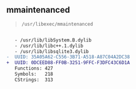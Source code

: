 ## mmaintenanced

> `/usr/libexec/mmaintenanced`

```diff

   - /usr/lib/libSystem.B.dylib
   - /usr/lib/libc++.1.dylib
   - /usr/lib/libsqlite3.dylib
-  UUID: 35A05A62-C556-3B71-A518-A87C04A2DC38
+  UUID: 0DCEED88-FF0B-3251-9FFC-F3DFC43C6D1A
   Functions: 427
   Symbols:   218
   CStrings:  313

```
